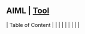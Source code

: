 ## AIML | [Tool](http://localhost:3000/tools) 

| Table of Content |
| [](AIML/.md) |
| [](AIML/.md) |
| [](AIML/.md) |
| [](AIML/.md) |

